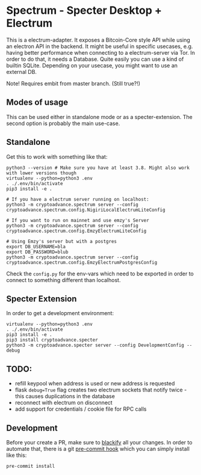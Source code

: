 # Spectrum - Specter Desktop + Electrum

This is a electrum-adapter. It exposes a Bitcoin-Core style API while using an electron API in the backend. It might be useful in specific usecases, e.g. having better performance when connecting to a electrum-server via Tor. In order to do that, it needs a Database. Quite easily you can use a kind of builtin SQLite. Depending on your usecase, you might want to use an external DB.

Note! Requires embit from master branch. (Still true?!)
## Modes of usage

This can be used either in standalone mode or as a specter-extension. The second option is probably the main use-case.

## Standalone

Get this to work with something like that:
```
python3 --version # Make sure you have at least 3.8. Might also work with lower versions though
virtualenv --python=python3 .env
. ./.env/bin/activate
pip3 install -e .

# If you have a electrum server running on localhost:
python3 -m cryptoadvance.spectrum server --config cryptoadvance.spectrum.config.NigiriLocalElectrumLiteConfig

# If you want to run on mainnet and use emzy's Server
python3 -m cryptoadvance.spectrum server --config cryptoadvance.spectrum.config.EmzyElectrumLiteConfig

# Using Emzy's server but with a postgres
export DB_USERNAME=bla
export DB_PASSWORD=blub
python3 -m cryptoadvance.spectrum server --config cryptoadvance.spectrum.config.EmzyElectrumPostgresConfig
```

Check the `config.py` for the env-vars which need to be exported in order to connect to something different than localhost.

## Specter Extension

In order to get a development environment:
```
virtualenv --python=python3 .env
. ./.env/bin/activate
pip3 install -e .
pip3 install cryptoadvance.specter
python3 -m cryptoadvance.specter server --config DevelopmentConfig --debug
```


## TODO:

- refill keypool when address is used or new address is requested
- flask `debug=True` flag creates two electrum sockets that notify twice - this causes duplications in the database
- reconnect with electrum on disconnect
- add support for credentials / cookie file for RPC calls


## Development

Before your create a PR, make sure to [blackify](https://github.com/psf/black) all your changes. In order to automate that,
there is a git [pre-commit hook](https://ljvmiranda921.github.io/notebook/2018/06/21/precommits-using-black-and-flake8/) which you can simply install like this:
```
pre-commit install
```